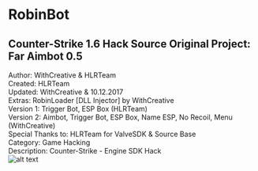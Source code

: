 # RobinBot
Counter-Strike 1.6 Hack Source
Original Project: Far Aimbot 0.5
--------------------------------
Author: WithCreative & HLRTeam<br>
Created: HLRTeam<br>
Updated: WithCreative & 10.12.2017<br>
Extras: RobinLoader [DLL Injector] by WithCreative<br>
Version 1: Trigger Bot, ESP Box (HLRTeam)<br>
Version 2: Aimbot, Trigger Bot, ESP Box, Name ESP, No Recoil, Menu (WithCreative)<br>
Special Thanks to: HLRTeam for ValveSDK & Source Base<br>
Category: Game Hacking<br>
Description: Counter-Strike - Engine SDK Hack<br>
![alt text](https://i.hizliresim.com/bLWVWZ.png)
